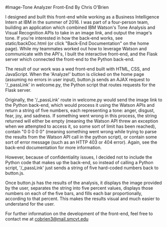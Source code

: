 #Image-Tone Analyzer Front-End
By Chris O'Brien

I designed and built this front-end while working as a Business Intelligence Intern at IBM in the summer of 2016. I was part of a four-person team, building an application which combined IBM Watson's Tone Analysis and Visual Recognition APIs to take in an image link, and output the image's tone. If you're interested in how the back-end works, see static/backDoc.html (or click "Back-End Documentation" on the home page). While my teammates worked out how to leverage Watson and communicate with the API's, I built the interactive front-end, and the Flask server which connected the front-end to the Python back-end.

The result of our work was a wed front-end built with HTML, CSS, and JavaScript. When the 'Analyze!' button is clicked on the home page (assuming no errors in user input), button.js sends an AJAX request to '/_passLink' in welcome.py, the Python script that routes requests for the Flask server. 

Originally, the '/_passLink' route in welcome.py would send the image link to the Python back-end, which would process it using the Watson APIs and return a string of five numbers, each representing a tone: anger, disgust, fear, joy, and sadness. If something went wrong in this process, the string returned will either be empty (meaning the Watson API threw an exception when we attempted to access it, so some sort of limit has been reached), contain "0 0 0 0 0" (meaning something went wrong while trying to parse the results from the Watson API call in the python script), or contain some sort of error message (such as an HTTP 403 or 404 error). Again, see the back-end documentation for more information.

However, because of confidentiality issues, I decided not to include the Python code that makes up the back-end, so instead of calling a Python script, '/_passLink' just sends a string of five hard-coded numbers back to button.js.

Once button.js has the results of the analysis, it displays the image provided by the user, separates the string into five percent values, displays those numbers on each of the five bars, and fills each bar proportionally, according to that percent. This makes the results visual and much easier to understand for the user.

For further information on the development of the front-end, feel free to contact me at cobrien3@mail.smcvt.edu
